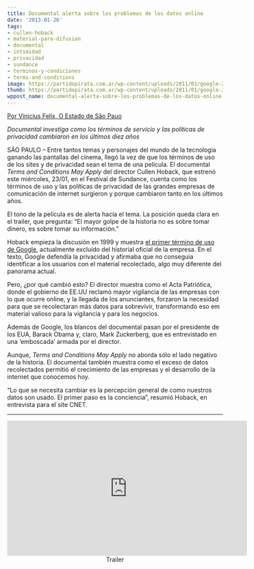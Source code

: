 ```yaml
---
title: Documental alerta sobre los problemas de los datos online
date: '2013-01-26'
tags:
- cullen-hoback
- material-para-difusion
- documental
- intimidad
- privacidad
- sundance
- terminos-y-condiciones
- terms-and-conditions
image: https://partidopirata.com.ar/wp-content/uploads/2011/01/google-2084.jpg
thumb: https://partidopirata.com.ar/wp-content/uploads/2011/01/google-2084-150x150.jpg
wppost_name: documental-alerta-sobre-los-problemas-de-los-datos-online
---
```


<a href="http://blogs.estadao.com.br/link/filme-alerta-para-o-problema-dos-dados-online/" target="_blank">Por Vinicius Felix, O Estado de São Pauo</a>

<em>Documental investiga como los términos de servicio y las políticas de privacidad cambiaron en los últimos diez años</em>

SÃO PAULO – Entre tantos temas y personajes del mundo de la tecnologia ganando las pantallas del cinema, llegó la vez de que los términos de uso de los sites y de privacidad sean el tema de una película. El documental <em>Terms and Conditions May Apply</em> del director Cullen Hoback, que estrenó este miércoles, 23/01, en el Festival de Sundance, cuenta como los términos de uso y las políticas de privacidad de las grandes empresas de comunicación de internet surgieron y porque cambiaron tanto en los últimos años.

El tono de la película es de alerta hacía el tema. La posición queda clara en el trailer, que pregunta: “El mayor golpe de la historia no es sobre tomar dinero, es sobre tomar su información.”

Hoback empieza la discusión en 1999 y muestra <a href="http://web.archive.org/web/19991104020127/http://google.com/privacy.html" target="_blank">el primer término de uso de Google</a>, actualmente excluído del historial oficial de la empresa. En el texto, Google defendía la privacidad y afirmaba que no conseguia identificar a los usuarios con el material recolectado, algo muy diferente del panorama actual.

Pero, ¿por qué cambió esto? El director muestra como el Acta Patriótica, donde el gobierno de EE.UU reclamó mayor vigilancia de las empresas con lo que ocurre online, y la llegada de los anunciantes, forzaron la necesidad para que se recolectaran más datos para sobrevivir, transformando eso em material valioso para la vigilancia y para los negocios.

Además de Google, los blancos del documental pasan por el presidente de los EUA, Barack Obama y, claro, Mark Zuckerberg, que es entrevistado en una ‘emboscada’ armada por el director.

Aunque, <em>Terms and Conditions May Apply</em> no aborda sólo el lado negativo de la historia. El documental también muestra como el exceso de datos recolectados permitió el crecimiento de las empresas y el desarrollo de la internet que conocemos hoy.

“Lo que se necesita cambiar es la percepción general de como nuestros datos son usado. El primer paso es la conciencia”, resumió Hoback, en entrevista para el site CNET.

<hr />

<center>
<iframe src="http://www.youtube.com/embed/hscvm8z13Og" height="315" width="560" allowfullscreen="" frameborder="0"></iframe>
Trailer</center>
